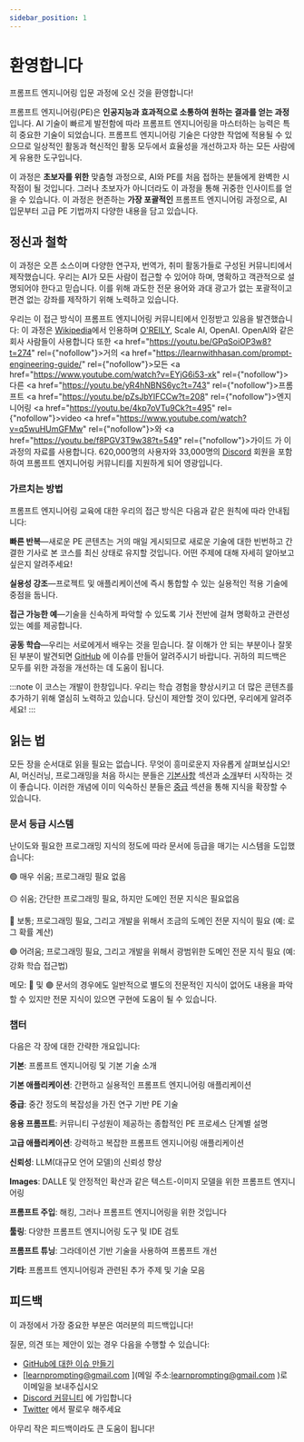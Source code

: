 ```yaml
---
sidebar_position: 1
---
```


# 환영합니다

프롬프트 엔지니어링 입문 과정에 오신 것을 환영합니다!

프롬프트 엔지니어링(PE)은 **인공지능과 효과적으로 소통하여 원하는 결과를 얻는 과정**입니다. AI 기술이 빠르게 발전함에 따라 프롬프트 엔지니어링을 마스터하는 능력은 특히 중요한 기술이 되었습니다. 프롬프트 엔지니어링 기술은 다양한 작업에 적용될 수 있으므로 일상적인 활동과 혁신적인 활동 모두에서 효율성을 개선하고자 하는 모든 사람에게 유용한 도구입니다.

이 과정은 **초보자를 위한** 맞춤형 과정으로, AI와 PE를 처음 접하는 분들에게 완벽한 시작점이 될 것입니다. 그러나 초보자가 아니더라도 이 과정을 통해 귀중한 인사이트를 얻을 수 있습니다. 이 과정은 현존하는 **가장 포괄적인** 프롬프트 엔지니어링 과정으로, AI 입문부터 고급 PE 기법까지 다양한 내용을 담고 있습니다.

## 정신과 철학

이 과정은 오픈 소스이며 다양한 연구자, 번역가, 취미 활동가들로 구성된 커뮤니티에서 제작했습니다. 우리는 AI가 모든 사람이 접근할 수 있어야 하며, 명확하고 객관적으로 설명되어야 한다고 믿습니다. 이를 위해 과도한 전문 용어와 과대 광고가 없는 포괄적이고 편견 없는 강좌를 제작하기 위해 노력하고 있습니다.

우리는 이 접근 방식이 프롬프트 엔지니어링 커뮤니티에서 인정받고 있음을 발견했습니다: 이 과정은 [Wikipedia](https://en.wikipedia.org/wiki/Prompt_engineering#cite_ref-15)에서 인용하며 [O'REILY](https://learning.oreilly.com/live-events/prompt-engineering-for-generating-ai-art-and-text/0636920084340/0636920084339/), Scale AI, OpenAI. OpenAI와 같은 회사 사람들이 사용합니다 또한 <a href="https://youtu.be/GPqSoiOP3w8?t=274" rel={"nofollow"}>거의 </a><a href="https://learnwithhasan.com/prompt-engineering-guide/" rel={"nofollow"}>모든 </a><a href="https://www.youtube.com/watch?v=EYjG6i53-xk" rel={"nofollow"}>다른 </a> <a href="https://youtu.be/yR4hNBNS6yc?t=743" rel={"nofollow"}>프롬프트 </a> <a href="https://youtu.be/pZsJbYIFCCw?t=208" rel={"nofollow"}>엔지니어링 </a> <a href="https://youtu.be/4kp7oVTu9Ck?t=495" rel={"nofollow"}>video </a> <a href="https://www.youtube.com/watch?v=q5wuHUmGFMw" rel={"nofollow"}>와 </a> <a href="https://youtu.be/f8PGV3T9w38?t=549" rel={"nofollow"}>가이드 </a>가 이 과정의 자료를 사용합니다. 620,000명의 사용자와 33,000명의 [Discord](https://discord.gg/learn-prompting) 회원을 포함하여 프롬프트 엔지니어링 커뮤니티를 지원하게 되어 영광입니다.

### 가르치는 방법

프롬프트 엔지니어링 교육에 대한 우리의 접근 방식은 다음과 같은 원칙에 따라 안내됩니다:

**빠른 반복**—새로운 PE 콘텐츠는 거의 매일 게시되므로 새로운 기술에 대한 빈번하고 간결한 기사로 본 코스를 최신 상태로 유지할 것입니다. 어떤 주제에 대해 자세히 알아보고 싶은지 알려주세요!

**실용성 강조**—프로젝트 및 애플리케이션에 즉시 통합할 수 있는 실용적인 적용 기술에 중점을 둡니다.

**접근 가능한 예**—기술을 신속하게 파악할 수 있도록 기사 전반에 걸쳐 명확하고 관련성 있는 예를 제공합니다.

**공동 학습**—우리는 서로에게서 배우는 것을 믿습니다. 잘 이해가 안 되는 부분이나 잘못된 부분이 발견되면 [GitHub](https://github.com/trigaten/Learn_Prompting/issues/new/choose) 에 이슈를 만들어 알려주시기 바랍니다. 귀하의 피드백은 모두를 위한 과정을 개선하는 데 도움이 됩니다.

:::note
이 코스는 개발이 한창입니다. 우리는 학습 경험을 향상시키고 더 많은 콘텐츠를 추가하기 위해 열심히 노력하고 있습니다. 당신이 제안할 것이 있다면, 우리에게 알려주세요!
:::

## 읽는 법

모든 장을 순서대로 읽을 필요는 없습니다. 무엇이 흥미로운지 자유롭게 살펴보십시오! AI, 머신러닝, 프로그래밍을 처음 하시는 분들은 [기본사항](https://learnprompting.org/ko/docs/category/-basics) 섹션과 [소개](https://learnprompting.org/ko/docs/basics/intro)부터 시작하는 것이 좋습니다. 이러한 개념에 이미 익숙하신 분들은 [중급](https://learnprompting.org/ko/docs/category/%EF%B8%8F-intermediate) 섹션을 통해 지식을 확장할 수 있습니다.

### 문서 등급 시스템

난이도와 필요한 프로그래밍 지식의 정도에 따라 문서에 등급을 매기는 시스템을 도입했습니다:

🟢 매우 쉬움; 프로그래밍 필요 없음

🟡 쉬움; 간단한 프로그래밍 필요, 하지만 도메인 전문 지식은 필요없음

🔴 보통; 프로그래밍 필요, 그리고 개발을 위해서 조금의 도메인 전문 지식이 필요 (예: 로그 확률 계산)

🟣 어려움; 프로그래밍 필요, 그리고 개발을 위해서 광범위한 도메인 전문 지식 필요 (예: 강화 학습 접근법)

메모: 🔴 및 🟣 문서의 경우에도 일반적으로 별도의 전문적인 지식이 없어도 내용을 파악할 수 있지만 전문 지식이 있으면 구현에 도움이 될 수 있습니다.

### 챕터

다음은 각 장에 대한 간략한 개요입니다:

**기본**: 프롬프트 엔지니어링 및 기본 기술 소개

**기본 애플리케이션**: 간편하고 실용적인 프롬프트 엔지니어링 애플리케이션

**중급**: 중간 정도의 복잡성을 가진 연구 기반 PE 기술

**응용 프롬프트**: 커뮤니티 구성원이 제공하는 종합적인 PE 프로세스 단계별 설명

**고급 애플리케이션**: 강력하고 복잡한 프롬프트 엔지니어링 애플리케이션

**신뢰성**: LLM(대규모 언어 모델)의 신뢰성 향상

**Images**: DALLE 및 안정적인 확산과 같은 텍스트-이미지 모델을 위한 프롬프트 엔지니어링

**프롬프트 주입**: 해킹, 그러나 프롬프트 엔지니어링을 위한 것입니다

**툴링**: 다양한 프롬프트 엔지니어링 도구 및 IDE 검토

**프롬프트 튜닝**: 그라데이션 기반 기술을 사용하여 프롬프트 개선

**기타**: 프롬프트 엔지니어링과 관련된 추가 주제 및 기술 모음

## 피드백

이 과정에서 가장 중요한 부분은 여러분의 피드백입니다!

질문, 의견 또는 제안이 있는 경우 다음을 수행할 수 있습니다:

- [GitHub에 대한 이슈 만들기](https://github.com/trigaten/Learn_Prompting/issues/new/choose)
- [learnprompting@gmail.com ](메일 주소:learnprompting@gmail.com )로 이메일을 보내주십시오
- [Discord 커뮤니티](https://learnprompting.org/discord) 에 가입합니다
- [Twitter](https://twitter.com/learnprompting) 에서 팔로우 해주세요

아무리 작은 피드백이라도 큰 도움이 됩니다!
